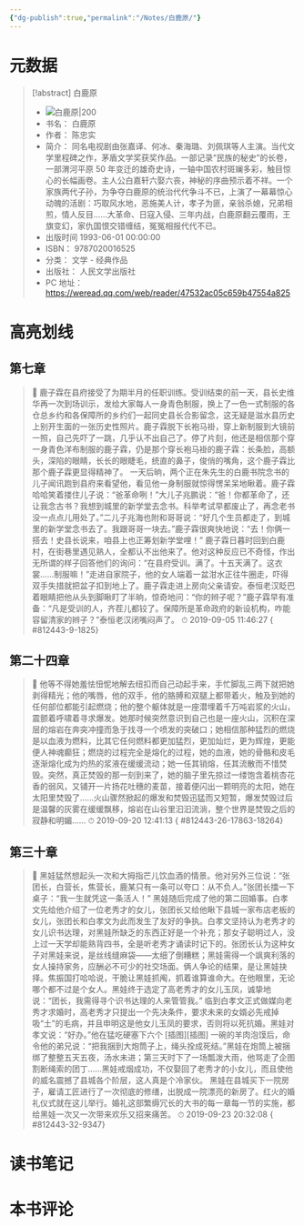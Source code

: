 ```yaml
---
{"dg-publish":true,"permalink":"/Notes/白鹿原/"}
---
```



# 元数据

> [!abstract] 白鹿原
> - ![ 白鹿原|200](https://cdn.weread.qq.com/weread/cover/78/YueWen_812443/t7_YueWen_812443.jpg)
> - 书名： 白鹿原
> - 作者： 陈忠实
> - 简介： 同名电视剧由张嘉译、何冰、秦海璐、刘佩琪等人主演。当代文学里程碑之作，茅盾文学奖获奖作品。一部记录“民族的秘史”的长卷，一部渭河平原 50 年变迁的雄奇史诗，一轴中国农村斑斓多彩，触目惊心的长幅画卷。主人公白嘉轩六娶六丧，神秘的序曲预示着不祥。一个家族两代子孙，为争夺白鹿原的统治代代争斗不已，上演了一幕幕惊心动魄的活剧：巧取风水地，恶施美人计，孝子为匪，亲翁杀媳，兄弟相煎，情人反目……大革命、日寇入侵、三年内战，白鹿原翻云覆雨，王旗变幻，家仇国恨交错缠结，冤冤相报代代不已。
> - 出版时间 1993-06-01 00:00:00
> - ISBN： 9787020016525
> - 分类： 文学 - 经典作品
> - 出版社： 人民文学出版社
> - PC 地址：https://weread.qq.com/web/reader/47532ac05c659b47554a825

# 高亮划线

## 第七章

> 📌 鹿子霖在县府接受了为期半月的任职训练。受训结束的前一天，县长史维华再一次到场训示，发给大家每人一身青色制服，换上了一色一式制服的各仓总乡约和各保障所的乡约们一起同史县长合影留念，这无疑是滋水县历史上别开生面的一张历史性照片。鹿子霖脱下长袍马褂，穿上新制服到大镜前一照，自己先吓了一跳，几乎认不出自己了。停了片刻，他还是相信那个穿一身青色洋布制服的鹿子霖，仍是那个穿长袍马褂的鹿子霖：长条脸，高额头，深陷的眼睛，长长的眼睫毛，统直的鼻子，俊俏的嘴角，这个鹿子霖比那个鹿子霖更显得精神了。
一天后晌，两个正在朱先生的白鹿书院念书的儿子闻讯跑到县府来看望他，看见他一身制服就惊得愣呆呆地瞅着。鹿子霖哈哈笑着搂住儿子说：“爸革命咧！”大儿子兆鹏说：“爸！你都革命了，还让我念古书？我想到城里的新学堂去念书。科举考试早都废止了，再念老书没一点点儿用处了。”二儿子兆海也附和哥哥说：“好几个生员都走了，到城里的新学堂念书去了。我跟哥哥一块去。”鹿子霖很爽快地说：“去！你俩一搭去！史县长说来，咱县上也正筹划新学堂哩！”
鹿子霖日暮时回到白鹿村，在街巷里遇见熟人，全都认不出他来了。他对这种反应已不奇怪，作出无所谓的样子回答他们的询问：“在县府受训。满了。十五天满了。这衣裳……制服嘛！”走进自家院子，他的女人端着一盆泔水正往牛圈走，吓得双手失措就把盆子扣到地上了。鹿子霖走进上房向父亲请安。泰恒老汉眨巴着眼睛把他从头到脚瞅盯了半晌，惊奇地问：“你的辫子呢？”鹿子霖早有准备：“凡是受训的人，齐茬儿都铰了。保障所是革命政府的新设机构，咋能容留清家的辫子？”泰恒老汉闭嘴闷声了。
> ⏱ 2019-09-05 11:46:27
{ #812443-9-1825}


## 第二十四章

> 📌 他等不得她羞怯忸怩地解去纽扣而自己动起手来，手忙脚乱三两下就把她剥得精光；他的嘴唇，他的双手，他的胳膊和双腿上都带着火，触及到她的任何部位都能引起燃烧；他的整个躯体就是一座潜埋着千万吨岩浆的火山，震颤着呼啸着寻求爆发。她那时候突然意识到自己也是一座火山，沉积在深层的熔岩在奔突冲撞而急于找寻一个喷发的突破口；她相信那种猛烈的燃烧是以血液为燃料，比其它任何燃料都更加猛烈，更加灿烂，更为辉煌，更能便人神魂癫狂；燃烧的过程完全是熔化的过程，她的血液，她的骨骼和皮毛逐渐熔化成为灼热的浆液在缓缓流动；她一任其销熔，任其流散而不惜焚毁。突然，真正焚毁的那一刻到来了，她的脑子里先掠过一缕饱含着桃杏花香的弱风，又铺开一片扬花吐穗的麦苗，接着便闪出一颗明亮的太阳，她在太阳里焚毁了……火山骤然掀起的爆发和焚毁迅猛而又短暂，爆发焚毁过后是温馨的灰雾在缓缓飘移，熔岩在山谷里汩汩流淌，整个世界是焚毁之后的寂静和明媚……
> ⏱ 2019-09-20 12:41:13
{ #812443-26-17863-18264}


## 第三十章

> 📌 黑娃猛然想起头一次和大拇指芒儿饮血酒的情景。他对另外三位说：“张团长，白营长，焦营长，鹿某只有一条可以夸口：从不负人。”张团长擂一下桌子：“我一生就凭这一条活人！”
黑娃随后完成了他的第二回婚事。白孝文先给他介绍了一位老秀才的女儿，张团长又给他瞅下县城一家布店老板的女儿，张团长和白孝文为此而发生了友好的争执。白孝文坚持认为老秀才的女儿识书达理，对黑娃所缺乏的东西正好是一个补充；那女子聪明过人，没上过一天学却能熟背四书，全是听老秀才诵读时记下的。张团长认为这种女子对黑娃来说，是丝线缝麻袋——太细了倒糟糕；黑娃需得一个飒爽利落的女人操持家务，应酬必不可少的社交场面。俩人争论的结果，是让黑娃抉择。焦振国打哈哈说，干脆让黑娃抓阄，抓着谁算谁命大。在他眼里，无论哪个都不过是个女人。黑娃终于选定了高老秀才的女儿玉凤，诚挚地说：“团长，我需得寻个识书达理的人来管管我。”
临到白孝文正式做媒向老秀才求婚时，高老秀才只提出一个先决条件，要求未来的女婿必先戒掉吸“土”的毛病，并且申明这是他女儿玉凤的要求，否则将以死抗婚。黑娃对孝文说：“好办。”他在猛吃硬塞下六个 [插图][插图] 一碗的羊肉泡馍后，命令他的弟兄说：“把我捆到大炮筒子上，绳头拴成死结。”黑娃在炮筒上被捆绑了整整五天五夜，汤水未进；第三天时下了一场瓢泼大雨，他骂走了企图割断绳索的团丁……黑娃戒烟成功，不仅娶回了老秀才的小女儿，而且使他的威名震撼了县城各个阶层，这人真是个冷家伙。
黑娃在县城买下一院房子，雇请工匠进行了一次彻底的修缮，出脱成一院漂亮的新房了。红火的婚礼仪式就在这儿举行。婚礼这部繁缛冗长的大书的每一章每一节的实施，都给黑娃一次又一次带来欢乐又招来痛苦。
> ⏱ 2019-09-23 20:32:08
{ #812443-32-9347}


# 读书笔记

# 本书评论
